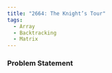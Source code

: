 ```yaml
---
title: "2664: The Knight’s Tour"
tags:
  - Array
  - Backtracking
  - Matrix
---
```

### Problem Statement

